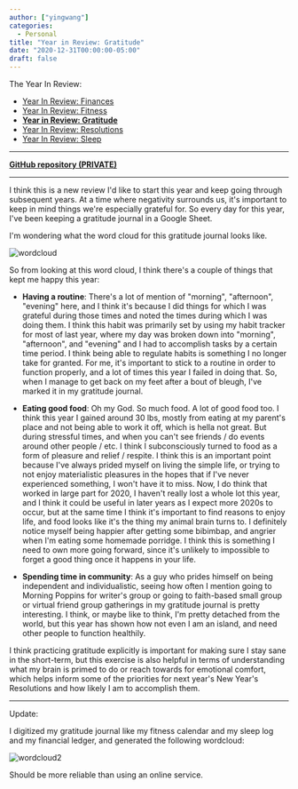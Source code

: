 ```yaml
---
author: ["yingwang"]
categories:
  - Personal
title: "Year in Review: Gratitude"
date: "2020-12-31T00:00:00-05:00"
draft: false
---
```


The Year In Review:

- [Year In Review: Finances](/posts/2020/12/31/old_years_resolutions_finances)
- [Year In Review: Fitness](/posts/2020/12/31/old_years_resolutions_fitness)
- [**Year in Review:
  Gratitude**](/posts/2020/12/31/old_years_resolutions_gratitude)
- [Year In Review:
  Resolutions](/posts/2020/12/31/old_years_resolutions_review)
- [Year In Review:
  Sleep](/posts/2020/12/31/old_years_resolutions_sleep_schedule)

---

[**GitHub repository
(PRIVATE)**](https://github.com/yingw787/gratitude-journal.yingw787.com)

---

I think this is a new review I'd like to start this year and keep going through
subsequent years. At a time where negativity surrounds us, it's important to
keep in mind things we're especially grateful for. So every day for this year,
I've been keeping a gratitude journal in a Google Sheet.

I'm wondering what the word cloud for this gratitude journal looks like.

![wordcloud](/img/posts/2020/12/31/gratitude_journal_wordcloud.png)

So from looking at this word cloud, I think there's a couple of things that kept
me happy this year:

- **Having a routine**: There's a lot of mention of "morning", "afternoon",
  "evening" here, and I think it's because I did things for which I was grateful
  during those times and noted the times during which I was doing them. I think
  this habit was primarily set by using my habit tracker for most of last year,
  where my day was broken down into "morning", "afternoon", and "evening" and I
  had to accomplish tasks by a certain time period. I think being able to
  regulate habits is something I no longer take for granted. For me, it's
  important to stick to a routine in order to function properly, and a lot of
  times this year I failed in doing that. So, when I manage to get back on my
  feet after a bout of bleugh, I've marked it in my gratitude journal.

- **Eating good food**: Oh my God. So much food. A lot of good food too. I think
  this year I gained around 30 lbs, mostly from eating at my parent's place and
  not being able to work it off, which is hella not great. But during stressful
  times, and when you can't see friends / do events around other people / etc. I
  think I subconsciously turned to food as a form of pleasure and relief /
  respite. I think this is an important point because I've always prided myself
  on living the simple life, or trying to not enjoy materialistic pleasures in
  the hopes that if I've never experienced something, I won't have it to miss.
  Now, I do think that worked in large part for 2020, I haven't really lost a
  whole lot this year, and I think it could be useful in later years as I expect
  more 2020s to occur, but at the same time I think it's important to find
  reasons to enjoy life, and food looks like it's the thing my animal brain
  turns to. I definitely notice myself being happier after getting some
  bibimbap, and angrier when I'm eating some homemade porridge. I think this is
  something I need to own more going forward, since it's unlikely to impossible
  to forget a good thing once it happens in your life.

- **Spending time in community**: As a guy who prides himself on being
  independent and individualistic, seeing how often I mention going to Morning
  Poppins for writer's group or going to faith-based small group or virtual
  friend group gatherings in my gratitude journal is pretty interesting. I
  think, or maybe like to think, I'm pretty detached from the world, but this
  year has shown how not even I am an island, and need other people to function
  healthily.

I think practicing gratitude explicitly is important for making sure I stay sane
in the short-term, but this exercise is also helpful in terms of understanding
what my brain is primed to do or reach towards for emotional comfort, which
helps inform some of the priorities for next year's New Year's Resolutions and
how likely I am to accomplish them.

---

Update:

I digitized my gratitude journal like my fitness calendar and my sleep log and
my financial ledger, and generated the following wordcloud:

![wordcloud2](/img/posts/2020/12/31/wordcloud2.png)

Should be more reliable than using an online service.

